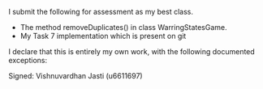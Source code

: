 I submit the following for assessment as my best class.

* The method removeDuplicates() in class WarringStatesGame.
* My Task 7 implementation which is present on git 


I declare that this is entirely my own work, with the following documented exceptions:



Signed: Vishnuvardhan Jasti (u6611697)
